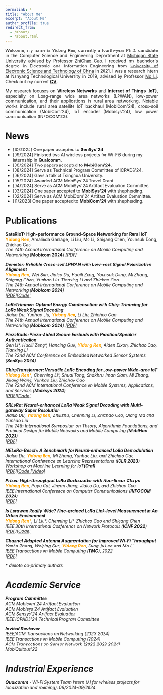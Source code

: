 ```yaml
---
permalink: /
title: "About Me"
excerpt: "About Me"
author_profile: true
redirect_from: 
  - /about/
  - /about.html
---
```


<div style="text-align: justify;">
<p>Welcome, my name is Yidong Ren, currently a fourth-year Ph.D. candidate in the Computer Science and Engineering Department at <a href="http://www.cse.msu.edu/">Michigan State University</a> advised by Professor <a href="https://cse.msu.edu/~caozc/">ZhiChao Cao</a>. I received my bachelor's degree in Electronic and Information Engineering from <a href="https://en.uestc.edu.cn/">University of Electronic Science and Technology of China</a> in 2021. I was a research intern at Nanyang Technological University in 2019, advised by Professor <a href="https://home.cse.ust.hk/~lim/">Mo Li</a>. Check out my current <b><a href="https://ydren001.github.io/files/Yidong_resume.pdf">CV</a></b>.</p>

<p>My research focuses on <b>Wireless Networks</b> and <b>Internet of Things (IoT)</b>, especially on Long-range wide area networks (LPWAN), low-power communication, and their applications in rural area networking. Notable works include rural area satellite IoT backhaul (MobiCom'24), cross-soil communication (MobiCom'24), IoT encoder (Mobisys'24), low power communication (INFOCOM'23).</p>
</div>

News
======
* [10/2024] One paper accepted to **SenSys'24**.<br>
* [09/2024] Finished two AI wireless projects for Wi-Fi8 during my internship in **Qualcomm**.<br>
* [08/2024] Two papers accepted to **MobiCom'24**.<br>
* [08/2024] Serve as Technical Program Committee of ICPADS'24.
* [06/2024] Gave a talk at Tsinghua University.<br>
* [05/2024] Awarded ACM MobiSys'24 Travel Grant.<br>
* [04/2024] Serve as ACM MobiSys'24 Artifact Evaluation Committee.<br>
* [03/2024] One paper accepted to **MobiSys'24** with shepherding.<br>
* [02/2024] Serve as ACM MobiCom'24 Artifact Evaluation Committee.<br>
* [11/2023] One paper accepted to **MobiCom'24** with shepherding.<br>


Publications
======

<b>SateRIoT: High-performance Ground-Space Networking for Rural IoT</b><br>
<span style="color:orange"><b>Yidong Ren</b></span>, Amalinda Gamage, Li Liu, Mo Li, Shigang Chen, Younsuk Dong, Zhichao Cao<br>
<I>The 24th Annual International Conference on Mobile Computing and Networking  </i> (<b>Mobicom 2024</b>)<be>
<i>[[PDF]](https://cse.msu.edu/~caozc/papers/mobicom24-du.pdf) <br clear="left"/>
<font size="1"> </font>

<b>Demeter: Reliable Cross-soil LPWAN with Low-cost Signal Polarization Alignment</b><br>
<span style="color:orange"><b>Yidong Ren</b></span>,  Wei Sun, Jialuo Du, Huaili Zeng, Younsuk Dong, Mi Zhang, Shigang Chen, Yunhao Liu, Tianxing Li and Zhichao Cao<br>
<I>The 24th Annual International Conference on Mobile Computing and Networking  </i> (<b>Mobicom 2024</b>)<br>
<i>[[PDF]](https://dl.acm.org/doi/pdf/10.1145/3636534.3649358)[[Code]](https://github.com/YDRen001/Demeter/tree/main)<br clear="left"/>
<font size="1"> </font> 

<b>LoRaTrimmer: Optimal Energy Condensation with Chirp Trimming for LoRa Weak Signal Decoding</b>
<br>Jialuo Du, Yunhao Liu, <span style="color:orange"><b>Yidong Ren</b></span>, Li Liu, Zhichao Cao<br>
<I>The 24th Annual International Conference on Mobile Computing and Networking  </i> (<b>Mobicom 2024</b>)<be>
<i>[[PDF]](https://cse.msu.edu/~caozc/papers/mobicom24-du.pdf) <br clear="left"/>
<font size="1"> </font>

<b>PiezoBuds: Piezo-Aided Secure Earbuds with Practical Speaker Authentication</b>
<br>Gen Li*, Huaili Zeng*, Hanqing Guo, <span style="color:orange"><b>Yidong Ren</b></span>, Aiden Dixon, Zhichao Cao, Tianxing Li<br>
<I>The 22nd ACM Conference on Embedded Networked Sensor Systems  </i> (<b>SenSys 2024</b>)<be>

<b>ChirpTransformer: Versatile LoRa Encoding for Low-power Wide-area IoT</b><br>
<span style="color:orange"><b>Yidong Ren\*</b></span>, Chenning Li\*, Shuai Tong, Shakhrul Iman Siam, Mi Zhang, Jiliang Wang, Yunhao Liu, Zhichao Cao<br>
<I>The 22nd ACM International Conference on Mobile Systems, Applications, and Services</i> (<b>Mobisys 2024</b>)<br>
<i>[[PDF]](https://dl.acm.org/doi/10.1145/3643832.3661861)[[Code]](https://github.com/YDRen001/ChirpTransformer)<br clear="left"/>
<font size="1"> </font> 

<b>SRLoRa: Neural-enhanced LoRa Weak Signal Decoding with Multi-gateway Super Resolution</b>
<br>Jialuo Du, <span style="color:orange"><b>Yidong Ren</b></span>, Zhuizhu, Chenning Li, Zhichao Cao, Qiang Ma and Yunhao Liu<br><I>The 24th International Symposium on Theory, Algorithmic Foundations, and Protocol Design for Mobile Networks and Mobile Computing</i> (<b>MobiHoc 2023</b>)<br>
<i>[[PDF]](https://dl.acm.org/doi/pdf/10.1145/3565287.3610254) <br clear="left"/>
<font size="1"> </font>

<b>NELoRa-Bench: A Benchmark for Neural-enhanced LoRa Demodulation</b><br>
Jialuo Du, <span style="color:orange"><b>Yidong Ren</b></span>, Mi Zhang, Yunhao Liu, and Zhichao Cao<br><I>International Conference on Learning Representations (<b>ICLR 2023</b>) Workshop on Machine Learning for IoT<b>(Oral)</b> </i> <br>
<i>[[PDF]](https://arxiv.org/pdf/2305.01573.pdf)[[Code]](https://github.com/daibiaoxuwu/NeLoRa_Dataset)[[Video]](https://iclr.cc/virtual/2023/14753)<br clear="left"/>
<font size="1"> </font> 

<b>Prism: High-throughput LoRa Backscatter with Non-linear Chirps</b><br>
<span style="color:orange"><b>Yidong Ren</b></span>, Puyu Cai, Jinyan Jiang, Jialuo Du, and Zhichao Cao<br><I>IEEE International Conference on Computer Communications</i> (<b>INFOCOM 2023</b>)<br>
<i>[[PDF]](https://ieeexplore.ieee.org/abstract/document/10228960) <br clear="left"/>
<font size="1"> </font>

<b>Is Lorawan Really Wide? Fine-grained LoRa Link-level Measurement in An Urban Environment</b><br>
<span style="color:orange"><b>Yidong Ren\*</b></span>, Li Liu\*, Chenning Li\*, Zhichao Cao and Shigang Chen<br><I>IEEE 30th International Conference on Network Protocols</i> (<b>ICNP 2022</b>)<br>
<i>[[PDF]](https://cse.msu.edu/~caozc/papers/icnp22-ren-liu.pdf)[[Code]](https://github.com/lilygeek/LoSee_ICNP) <br clear="left"/>
<font size="1"> </font>

<b>Channel Adapted Antenna Augmentation for Improved Wi-Fi Throughput</b><br>
Yanbo Zhang, Weiping Sun, <span style="color:orange"><b>Yidong Ren</b></span>, Sung-ju Lee and Mo Li<br><I>IEEE Transactions on Mobile Computing</i> (<b>TMC</b>), 2022<br>
<i>[[PDF]](https://ieeexplore.ieee.org/document/9847071) <br clear="left"/>
<font size="1"> </font>

\* denote co-primary authors<br>

Academic Service
======
<b>Program Committee</b> <br>
ACM Mobicom'24 Artifact Evaluation<br>
ACM Mobisys'24 Artifact Evaluation<br>
ACM Sensys'24 Artifact Evaluation<br>
IEEE ICPADS'24 Technical Program Committee

<b>Invited Reviewer</b> <br>
IEEE/ACM Transactions on Networking (2023 2024)<br>
IEEE Transactions on Mobile Computing (2024)<br>
ACM Transactions on Sensor Network (2022 2023 2024)<br>
MobiQuitous'22 

Industrial Experience
======
<b>Qualcomm</b> - Wi-Fi System Team Intern (AI for wireless projects for localization and roaming). 06/2024-09/2024 

<body>
<script type='text/javascript' id='clustrmaps' src='//cdn.clustrmaps.com/map_v2.js?cl=ffffff&w=150&t=n&d=ZCkq05bZ5W9TJLguU2G7tRLb2UefixELw1Ao5pPHLAw&co=2daaad&cmo=3acc3a&cmn=ff5353&ct=ffffff'></script></body>

<!--

**Reliable Cross-soil LPWAN with Low-cost Signal Polarization Alignment**

**Yidong Ren**, Wei Sun, Jialuo Du, Huaili Zeng, Yonsuk Dong, Mi Zhang, Shigang Chen, Yunhao Liu, Tianxing Li and Zhichao Cao

Proceedings of the 24th Annual International Conference on Mobile Computing and Networking (**Mobicom 2024**)

About Me
======

A data-driven personal website
======
Like many other Jekyll-based GitHub Pages templates, academicpages makes you separate the website's content from its form. The content & metadata of your website are in structured markdown files, while various other files constitute the theme, specifying how to transform that content & metadata into HTML pages. You keep these various markdown (.md), YAML (.yml), HTML, and CSS files in a public GitHub repository. Each time you commit and push an update to the repository, the [GitHub pages](https://pages.github.com/) service creates static HTML pages based on these files, which are hosted on GitHub's servers free of charge.

Many of the features of dynamic content management systems (like Wordpress) can be achieved in this fashion, using a fraction of the computational resources and with far less vulnerability to hacking and DDoSing. You can also modify the theme to your heart's content without touching the content of your site. If you get to a point where you've broken something in Jekyll/HTML/CSS beyond repair, your markdown files describing your talks, publications, etc. are safe. You can rollback the changes or even delete the repository and start over -- just be sure to save the markdown files! Finally, you can also write scripts that process the structured data on the site, such as [this one](https://github.com/academicpages/academicpages.github.io/blob/master/talkmap.ipynb) that analyzes metadata in pages about talks to display [a map of every location you've given a talk](https://academicpages.github.io/talkmap.html).

Getting started
======
1. Register a GitHub account if you don't have one and confirm your e-mail (required!)
1. Fork [this repository](https://github.com/academicpages/academicpages.github.io) by clicking the "fork" button in the top right. 
1. Go to the repository's settings (rightmost item in the tabs that start with "Code", should be below "Unwatch"). Rename the repository "[your GitHub username].github.io", which will also be your website's URL.
1. Set site-wide configuration and create content & metadata (see below -- also see [this set of diffs](http://archive.is/3TPas) showing what files were changed to set up [an example site](https://getorg-testacct.github.io) for a user with the username "getorg-testacct")
1. Upload any files (like PDFs, .zip files, etc.) to the files/ directory. They will appear at https://[your GitHub username].github.io/files/example.pdf.  
1. Check status by going to the repository settings, in the "GitHub pages" section

Site-wide configuration
------
The main configuration file for the site is in the base directory in [_config.yml](https://github.com/academicpages/academicpages.github.io/blob/master/_config.yml), which defines the content in the sidebars and other site-wide features. You will need to replace the default variables with ones about yourself and your site's github repository. The configuration file for the top menu is in [_data/navigation.yml](https://github.com/academicpages/academicpages.github.io/blob/master/_data/navigation.yml). For example, if you don't have a portfolio or blog posts, you can remove those items from that navigation.yml file to remove them from the header. 

Create content & metadata
------
For site content, there is one markdown file for each type of content, which are stored in directories like _publications, _talks, _posts, _teaching, or _pages. For example, each talk is a markdown file in the [_talks directory](https://github.com/academicpages/academicpages.github.io/tree/master/_talks). At the top of each markdown file is structured data in YAML about the talk, which the theme will parse to do lots of cool stuff. The same structured data about a talk is used to generate the list of talks on the [Talks page](https://academicpages.github.io/talks), each [individual page](https://academicpages.github.io/talks/2012-03-01-talk-1) for specific talks, the talks section for the [CV page](https://academicpages.github.io/cv), and the [map of places you've given a talk](https://academicpages.github.io/talkmap.html) (if you run this [python file](https://github.com/academicpages/academicpages.github.io/blob/master/talkmap.py) or [Jupyter notebook](https://github.com/academicpages/academicpages.github.io/blob/master/talkmap.ipynb), which creates the HTML for the map based on the contents of the _talks directory).

**Markdown generator**

I have also created [a set of Jupyter notebooks](https://github.com/academicpages/academicpages.github.io/tree/master/markdown_generator
) that converts a CSV containing structured data about talks or presentations into individual markdown files that will be properly formatted for the academicpages template. The sample CSVs in that directory are the ones I used to create my own personal website at stuartgeiger.com. My usual workflow is that I keep a spreadsheet of my publications and talks, then run the code in these notebooks to generate the markdown files, then commit and push them to the GitHub repository.

How to edit your site's GitHub repository
------
Many people use a git client to create files on their local computer and then push them to GitHub's servers. If you are not familiar with git, you can directly edit these configuration and markdown files directly in the github.com interface. Navigate to a file (like [this one](https://github.com/academicpages/academicpages.github.io/blob/master/_talks/2012-03-01-talk-1.md) and click the pencil icon in the top right of the content preview (to the right of the "Raw | Blame | History" buttons). You can delete a file by clicking the trashcan icon to the right of the pencil icon. You can also create new files or upload files by navigating to a directory and clicking the "Create new file" or "Upload files" buttons. 

Example: editing a markdown file for a talk
![Editing a markdown file for a talk](/images/editing-talk.png)

For more info
------
More info about configuring academicpages can be found in [the guide](https://academicpages.github.io/markdown/). The [guides for the Minimal Mistakes theme](https://mmistakes.github.io/minimal-mistakes/docs/configuration/) (which this theme was forked from) might also be helpful.
-->
